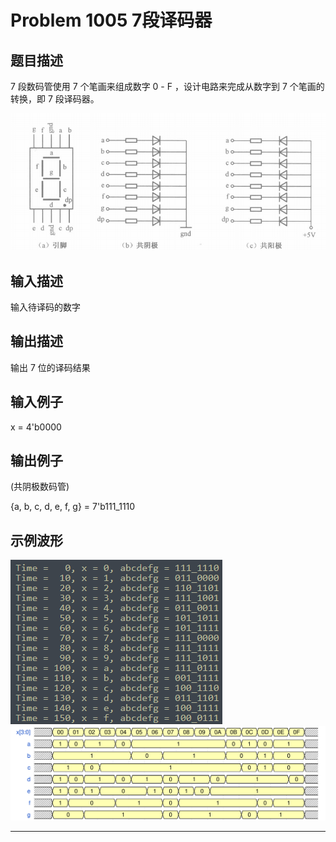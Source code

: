 # Problem 1005 7段译码器

## 题目描述
7 段数码管使用 7 个笔画来组成数字 0 - F ，设计电路来完成从数字到 7 个笔画的转换，即 7 段译码器。

![7段数码管的原理][segment]

## 输入描述
输入待译码的数字

## 输出描述
输出 7 位的译码结果

## 输入例子
x = 4'b0000

## 输出例子
(共阴极数码管)

{a, b, c, d, e, f, g} = 7'b111_1110

## 示例波形
![Problem 1005 4位2选1多路选择器的控制台输出][console]
![Problem 1004 4位2选1多路选择器的波形示意][wave]

----------
[segment]:./prb-1005-dec7seg-description-LED-Segment-Displays.png "7段数码管的原理图"
[console]:./prb-1005-dec7seg-console.png "Problem 1005 4位2选1多路选择器的控制台输出"
[wave]:./prb-1005-dec7seg-wave.svg "Problem 1005 4位2选1多路选择器的波形示意"
